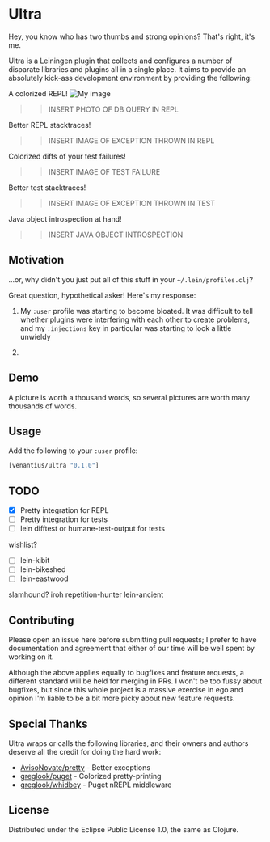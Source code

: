 # Ultra

Hey, you know who has two thumbs and strong opinions? That's right, it's me.

Ultra is a Leiningen plugin that collects and configures a number of disparate
libraries and plugins all in a single place. It aims to provide an absolutely 
kick-ass development environment by providing the following:

A colorized REPL!
![My image](venantius.github.io/ultra/images/colorized-repl.png)
>> INSERT PHOTO OF DB QUERY IN REPL

Better REPL stacktraces!
>> INSERT IMAGE OF EXCEPTION THROWN IN REPL

Colorized diffs of your test failures!
>> INSERT IMAGE OF TEST FAILURE

Better test stacktraces!
>> INSERT IMAGE OF EXCEPTION THROWN IN TEST

Java object introspection at hand!
>> INSERT JAVA OBJECT INTROSPECTION

## Motivation

...or, why didn't you just put all of this stuff in your `~/.lein/profiles.clj`?

Great question, hypothetical asker! Here's my response:

1. My `:user` profile was starting to become bloated. It was difficult to tell
whether plugins were interfering with each other to create problems, and my 
`:injections` key in particular was starting to look a little unwieldy

2. 

## Demo

A picture is worth a thousand words, so several pictures are worth many 
thousands of words.



## Usage

Add the following to your `:user` profile:

```clojure
[venantius/ultra "0.1.0"]
```

## 





## TODO

- [x] Pretty integration for REPL
- [ ] Pretty integration for tests
- [ ] lein difftest or humane-test-output for tests

wishlist?
- [ ] lein-kibit
- [ ] lein-bikeshed
- [ ] lein-eastwood

slamhound?
iroh
repetition-hunter
lein-ancient

## Contributing

Please open an issue here before submitting pull requests; I prefer to have documentation and agreement that either of our time will be well spent by working on it. 

Although the above applies equally to bugfixes and feature requests, a different standard will be held for merging in PRs. I won't be too fussy about bugfixes, but since this whole project is a massive exercise in ego and opinion I'm liable to be a bit more picky about new feature requests. 

## Special Thanks

Ultra wraps or calls the following libraries, and their owners and authors deserve all the credit for doing the hard work:

 - [AvisoNovate/pretty](https://github.com/AvisoNovate/pretty) - Better exceptions
 - [greglook/puget](https://github.com/greglook/puget) - Colorized pretty-printing
 - [greglook/whidbey](https://github.com/greglook/whidbey) - Puget nREPL middleware

## License

Distributed under the Eclipse Public License 1.0, the same as Clojure.
